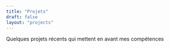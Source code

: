 ```yaml
---
title: "Projets"
draft: false
layout: "projects"
---
```


Quelques projets récents qui mettent en avant mes compétences
